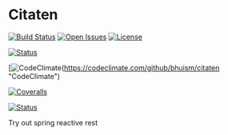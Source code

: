 # Citaten

[![Build Status](https://travis-ci.com/bhuism/citaten.svg?branch=master)](https://travis-ci.com/bhuism/citaten)
[![Open Issues](https://img.shields.io/github/issues/bhuism/citaten.svg)](https://github.com/bhuism/citaten/issues)
[![License](https://img.shields.io/github/license/bhuism/citaten.svg)]()


[![Status](https://travis-ci.org/bhuism/citaten.svg?branch=master)](https://travis-ci.org/bhuism/citaten)  

[![CodeClimate](http://img.shields.io/codeclimate/github/bhuism/citaten.svg?style=flat)(https://codeclimate.com/github/bhuism/citaten "CodeClimate")

[![Coveralls](http://img.shields.io/coveralls/bhuism/citaten.svg?style=flat)](https://coveralls.io/r/bhuism/citaten)

[![Status](http://img.shields.io/travis/bhuism/citaten/master.svg?style=flat)](https://travis-ci.org/bhuism/citaten "See test builds")


Try out spring reactive rest
